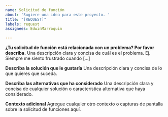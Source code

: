 ```yaml
---
name: Solicitud de función
about: 'Sugiere una idea para este proyecto. '
title: "[REQUEST]"
labels: request
assignees: EdwinMarroquin

---
```


**¿Tu solicitud de función está relacionada con un problema? Por favor describa.**
Una descripción clara y concisa de cuál es el problema. 
Ej. Siempre me siento frustrado cuando [...]

**Describa la solución que le gustaría**
Una descripción clara y concisa de lo que quieres que suceda.

**Describa las alternativas que ha considerado**
Una descripción clara y concisa de cualquier solución o característica alternativa que haya considerado.

**Contexto adicional**
Agregue cualquier otro contexto o capturas de pantalla sobre la solicitud de funciones aquí.
